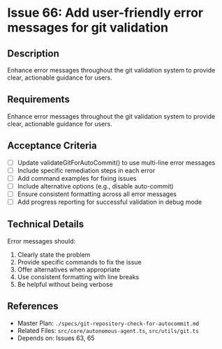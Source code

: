 # Issue 66: Add user-friendly error messages for git validation

## Description
Enhance error messages throughout the git validation system to provide clear, actionable guidance for users.

## Requirements

Enhance error messages throughout the git validation system to provide clear, actionable guidance for users.

## Acceptance Criteria
- [ ] Update validateGitForAutoCommit() to use multi-line error messages
- [ ] Include specific remediation steps in each error
- [ ] Add command examples for fixing issues
- [ ] Include alternative options (e.g., disable auto-commit)
- [ ] Ensure consistent formatting across all error messages
- [ ] Add progress reporting for successful validation in debug mode

## Technical Details
Error messages should:
1. Clearly state the problem
2. Provide specific commands to fix the issue
3. Offer alternatives when appropriate
4. Use consistent formatting with line breaks
5. Be helpful without being verbose

## References
- Master Plan: `./specs/git-repository-check-for-autocommit.md`
- Related Files: `src/core/autonomous-agent.ts`, `src/utils/git.ts`
- Depends on: Issues 63, 65
